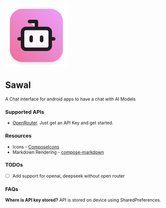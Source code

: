 <img src="assets/icon.png" width="200" alt="Sawal Logo"/>

# Sawal

A Chat interface for android apps to have a chat with AI Models

### Supported APIs
- [OpenRouter](https://openrouter.ai/). Just get an API Key and get started.

### Resources

- Icons - [ComposeIcons](https://composeicons.com/)
- Markdown Rendering - [compose-markdown](https://github.com/jeziellago/compose-markdown)

### TODOs
- [ ] Add support for openai, deepseek without open router

### FAQs

**Where is API key stored?**
API is stored on device using SharedPreferences.